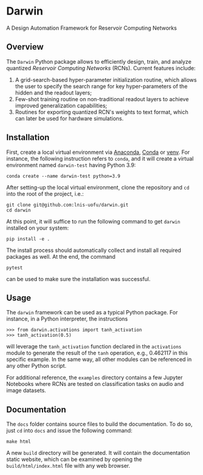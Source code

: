 # Darwin
A Design Automation Framework for Reservoir Computing Networks

## Overview
The `Darwin` Python package allows to efficiently design, train, and analyze quantized _Reservoir Computing Networks_ (RCNs). Current features include:
1. A grid-search-based hyper-parameter initialization routine, which allows the user to specify the search range for key hyper-parameters of the hidden and the readout layers;
2. Few-shot training routine on non-traditional readout layers to achieve improved generalization capabilities;
3. Routines for exporting quantized RCN's weights to text format, which can later be used for hardware simulations.

## Installation
First, create a local virtual environment via [Anaconda](https://www.anaconda.com/), [Conda](https://docs.conda.io/en/latest/) or [venv](https://docs.python.org/3/library/venv.html). For instance, the following instruction refers to `conda`, and it will create a virtual environment named `darwin-test` having Python 3.9:

    conda create --name darwin-test python=3.9

After setting-up the local virtual environment, clone the repository and `cd` into the root of the project, i.e.:

    git clone git@github.com:lnis-uofu/darwin.git
    cd darwin

At this point, it will suffice to run the following command to get `darwin` installed on your system:

    pip install -e .

The install process should automatically collect and install all required packages as well. At the end, the command

    pytest

can be used to make sure the installation was successful.

## Usage
The `darwin` framework can be used as a typical Python package. For instance, in a Python interpreter, the instructions

    >>> from darwin.activations import tanh_activation
    >>> tanh_activation(0.5)

will leverage the `tanh_activation` function declared in the `activations` module to generate the result of the `tanh` operation, e.g., 0.462117 in this specific example. In the same way, all other modules can be referenced in any other Python script.

For additional reference, the `examples` directory contains a few Jupyter Notebooks where RCNs are tested on classification tasks on audio and image datasets.

## Documentation
The `docs` folder contains source files to build the documentation. To do so, just `cd` into `docs` and issue the following command:

    make html

A new `build` directory will be generated. It will contain the documentation static website, which can be examined by opening the `build/html/index.html` file with any web browser.